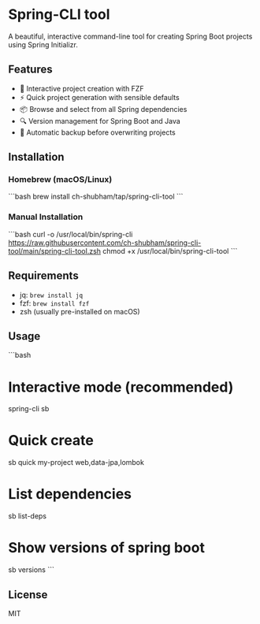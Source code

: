 # Spring-CLI tool

A beautiful, interactive command-line tool for creating Spring Boot projects using Spring Initializr.

## Features

- 🎨 Interactive project creation with FZF
- ⚡ Quick project generation with sensible defaults
- 📦 Browse and select from all Spring dependencies
- 🔍 Version management for Spring Boot and Java
- 💾 Automatic backup before overwriting projects

## Installation

### Homebrew (macOS/Linux)
\`\`\`bash
brew install ch-shubham/tap/spring-cli-tool
\`\`\`

### Manual Installation
\`\`\`bash
curl -o /usr/local/bin/spring-cli https://raw.githubusercontent.com/ch-shubham/spring-cli-tool/main/spring-cli-tool.zsh
chmod +x /usr/local/bin/spring-cli-tool
\`\`\`

## Requirements

- jq: `brew install jq`
- fzf: `brew install fzf`
- zsh (usually pre-installed on macOS)

## Usage

\`\`\`bash
# Interactive mode (recommended)
spring-cli
sb

# Quick create
sb quick my-project web,data-jpa,lombok

# List dependencies
sb list-deps

# Show versions of spring boot
sb versions
\`\`\`

## License

MIT